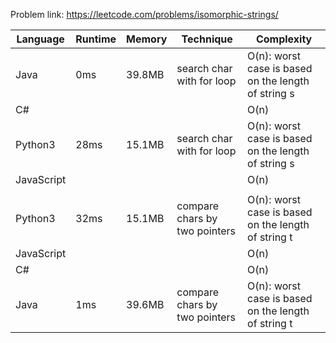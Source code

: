 Problem link: https://leetcode.com/problems/isomorphic-strings/

| Language   | Runtime | Memory | Technique                     | Complexity                                          |
| ---------- | ------- | ------ | ----------------------------- | --------------------------------------------------- |
| Java       | 0ms     | 39.8MB | search char with for loop     | O(n): worst case is based on the length of string s |
| C#         |         |        |                               | O(n)                                                |
| Python3    | 28ms    | 15.1MB | search char with for loop     | O(n): worst case is based on the length of string s |
| JavaScript |         |        |                               | O(n)                                                |
|            |         |        |                               |                                                     |
| Python3    | 32ms    | 15.1MB | compare chars by two pointers | O(n): worst case is based on the length of string t |
| JavaScript |         |        |                               | O(n)                                                |
| C#         |         |        |                               | O(n)                                                |
| Java       | 1ms     | 39.6MB | compare chars by two pointers | O(n): worst case is based on the length of string t |
